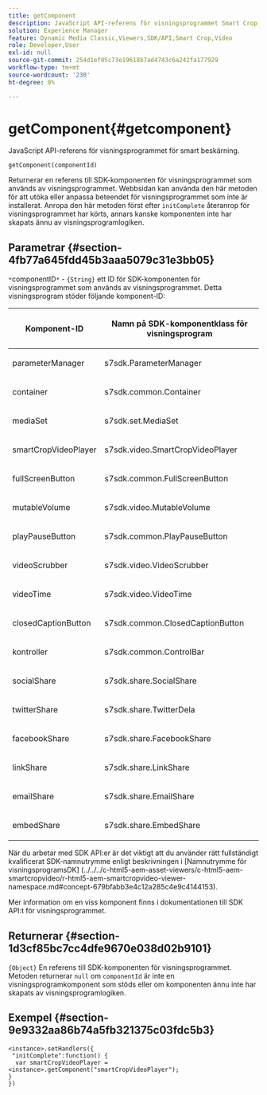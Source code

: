 ```yaml
---
title: getComponent
description: JavaScript API-referens för visningsprogrammet Smart Crop Video
solution: Experience Manager
feature: Dynamic Media Classic,Viewers,SDK/API,Smart Crop,Video
role: Developer,User
exl-id: null
source-git-commit: 254d1ef05c73e19618b7ad4743c6a242fa177929
workflow-type: tm+mt
source-wordcount: '230'
ht-degree: 0%

---
```


# getComponent{#getcomponent}

JavaScript API-referens för visningsprogrammet för smart beskärning.

`getComponent(componentId)`

Returnerar en referens till SDK-komponenten för visningsprogrammet som används av visningsprogrammet. Webbsidan kan använda den här metoden för att utöka eller anpassa beteendet för visningsprogrammet som inte är installerat. Anropa den här metoden först efter `initComplete` återanrop för visningsprogrammet har körts, annars kanske komponenten inte har skapats ännu av visningsprogramlogiken.

## Parametrar {#section-4fb77a645fdd45b3aaa5079c31e3bb05}

`*`componentID`*` - `{String}` ett ID för SDK-komponenten för visningsprogrammet som används av visningsprogrammet. Detta visningsprogram stöder följande komponent-ID:

<table id="table_7B5DD9303EF44ADD847B13FFEAD135D9"> 
 <thead> 
  <tr> 
   <th colname="col1" class="entry"> <p>Komponent-ID </p> </th> 
   <th colname="col2" class="entry"> <p>Namn på SDK-komponentklass för visningsprogram </p> </th> 
  </tr> 
 </thead>
 <tbody> 
  <tr> 
   <td colname="col1"> <p> <span class="codeph"> parameterManager </span> </p> </td> 
   <td colname="col2"> <p> <span class="codeph"> s7sdk.ParameterManager </span> </p> </td> 
  </tr> 
  <tr> 
   <td colname="col1"> <p> <span class="codeph"> container </span> </p> </td> 
   <td colname="col2"> <p> <span class="codeph"> s7sdk.common.Container </span> </p> </td> 
  </tr> 
  <tr> 
   <td colname="col1"> <p> <span class="codeph"> mediaSet </span> </p> </td> 
   <td colname="col2"> <p> <span class="codeph"> s7sdk.set.MediaSet </span> </p> </td> 
  </tr> 
  <tr> 
   <td colname="col1"> <p> <span class="codeph"> smartCropVideoPlayer </span> </p> </td> 
   <td colname="col2"> <p> <span class="codeph"> s7sdk.video.SmartCropVideoPlayer </span> </p> </td> 
  </tr> 
  <tr> 
   <td colname="col1"> <p> <span class="codeph"> fullScreenButton </span> </p> </td> 
   <td colname="col2"> <p> <span class="codeph"> s7sdk.common.FullScreenButton </span> </p> </td> 
  </tr> 
  <tr> 
   <td colname="col1"> <p> <span class="codeph"> mutableVolume </span> </p> </td> 
   <td colname="col2"> <p> <span class="codeph"> s7sdk.video.MutableVolume </span> </p> </td> 
  </tr> 
  <tr> 
   <td colname="col1"> <p> <span class="codeph"> playPauseButton </span> </p> </td> 
   <td colname="col2"> <p> <span class="codeph"> s7sdk.common.PlayPauseButton </span> </p> </td> 
  </tr> 
  <tr> 
   <td colname="col1"> <p> <span class="codeph"> videoScrubber </span> </p> </td> 
   <td colname="col2"> <p> <span class="codeph"> s7sdk.video.VideoScrubber </span> </p> </td> 
  </tr> 
  <tr> 
   <td colname="col1"> <p> <span class="codeph"> videoTime </span> </p> </td> 
   <td colname="col2"> <p> <span class="codeph"> s7sdk.video.VideoTime </span> </p> </td> 
  </tr> 
  <tr> 
   <td colname="col1"> <p> <span class="codeph"> closedCaptionButton </span> </p> </td> 
   <td colname="col2"> <p> <span class="codeph"> s7sdk.common.ClosedCaptionButton </span> </p> </td> 
  </tr> 
  <tr> 
   <td colname="col1"> <p> <span class="codeph"> kontroller </span> </p> </td> 
   <td colname="col2"> <p> <span class="codeph"> s7sdk.common.ControlBar </span> </p> </td> 
  </tr> 
  <tr> 
   <td colname="col1"> <p> <span class="codeph"> socialShare </span> </p> </td> 
   <td colname="col2"> <p> <span class="codeph"> s7sdk.share.SocialShare </span> </p> </td> 
  </tr> 
  <tr> 
   <td colname="col1"> <p> <span class="codeph"> twitterShare </span> </p> </td> 
   <td colname="col2"> <p> <span class="codeph"> s7sdk.share.TwitterDela </span> </p> </td> 
  </tr> 
  <tr> 
   <td colname="col1"> <p> <span class="codeph"> facebookShare </span> </p> </td> 
   <td colname="col2"> <p> <span class="codeph"> s7sdk.share.FacebookShare </span> </p> </td> 
  </tr> 
  <tr> 
   <td colname="col1"> <p> <span class="codeph"> linkShare </span> </p> </td> 
   <td colname="col2"> <p> <span class="codeph"> s7sdk.share.LinkShare </span> </p> </td> 
  </tr> 
  <tr> 
   <td colname="col1"> <p> <span class="codeph"> emailShare </span> </p> </td> 
   <td colname="col2"> <p> <span class="codeph"> s7sdk.share.EmailShare </span> </p> </td> 
  </tr> 
  <tr> 
   <td colname="col1"> <p> <span class="codeph"> embedShare </span> </p> </td> 
   <td colname="col2"> <p> <span class="codeph"> s7sdk.share.EmbedShare </span> </p> </td> 
  </tr> 
 </tbody> 
</table>

När du arbetar med SDK API:er är det viktigt att du använder rätt fullständigt kvalificerat SDK-namnutrymme enligt beskrivningen i [Namnutrymme för visningsprogramsDK]
(../../../c-html5-aem-asset-viewers/c-html5-aem-smartcropvideo/r-html5-aem-smartcropvideo-viewer-namespace.md#concept-679bfabb3e4c12a285c4e9c4144153).

Mer information om en viss komponent finns i dokumentationen till SDK API:t för visningsprogrammet.

## Returnerar {#section-1d3cf85bc7cc4dfe9670e038d02b9101}

`{Object}` En referens till SDK-komponenten för visningsprogrammet. Metoden returnerar `null` om `componentId` är inte en visningsprogramkomponent som stöds eller om komponenten ännu inte har skapats av visningsprogramlogiken.

## Exempel {#section-9e9332aa86b74a5fb321375c03fdc5b3}

```
<instance>.setHandlers({ 
 "initComplete":function() { 
  var smartCropVideoPlayer = <instance>.getComponent("smartCropVideoPlayer"); 
} 
})
```
